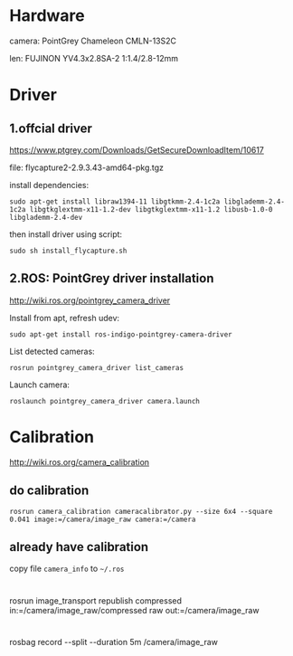# Hardware
camera: PointGrey Chameleon CMLN-13S2C

len: FUJINON YV4.3x2.8SA-2 1:1.4/2.8-12mm
# Driver
## 1.offcial driver
https://www.ptgrey.com/Downloads/GetSecureDownloadItem/10617

file: flycapture2-2.9.3.43-amd64-pkg.tgz

install dependencies:
```
sudo apt-get install libraw1394-11 libgtkmm-2.4-1c2a libglademm-2.4-1c2a libgtkglextmm-x11-1.2-dev libgtkglextmm-x11-1.2 libusb-1.0-0 libglademm-2.4-dev
```
then install driver using script:
```
sudo sh install_flycapture.sh
```
## 2.ROS: PointGrey driver installation
http://wiki.ros.org/pointgrey_camera_driver

Install from apt, refresh udev:
```
sudo apt-get install ros-indigo-pointgrey-camera-driver
```
List detected cameras:
```
rosrun pointgrey_camera_driver list_cameras
```
Launch camera:
```
roslaunch pointgrey_camera_driver camera.launch
```

# Calibration
http://wiki.ros.org/camera_calibration
## do calibration
```
rosrun camera_calibration cameracalibrator.py --size 6x4 --square 0.041 image:=/camera/image_raw camera:=/camera
```
## already have calibration
 copy file `camera_info` to `~/.ros`
 
#
rosrun image_transport republish compressed in:=/camera/image_raw/compressed raw out:=/camera/image_raw

#
rosbag record --split --duration 5m /camera/image_raw
